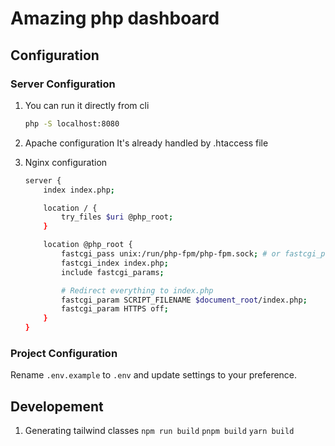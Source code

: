 # Amazing php dashboard
## Configuration
### Server Configuration
1. You can run it directly from cli
    ```bash
    php -S localhost:8080
    ```
2. Apache configuration
    It's already handled by .htaccess file

3. Nginx configuration
    ```bash
    server {
        index index.php;

        location / {
            try_files $uri @php_root;
        }

        location @php_root {
            fastcgi_pass unix:/run/php-fpm/php-fpm.sock; # or fastcgi_pass 127.0.0.1:9000;
            fastcgi_index index.php;
            include fastcgi_params;

            # Redirect everything to index.php
            fastcgi_param SCRIPT_FILENAME $document_root/index.php;
            fastcgi_param HTTPS off;
        }
    }
    ```

### Project Configuration
Rename `.env.example` to `.env` and update settings to your preference.

## Developement

1. Generating tailwind classes
`npm run build`
`pnpm build`
`yarn build`
